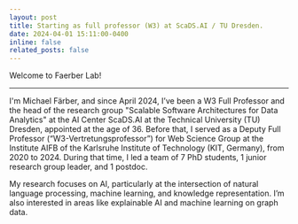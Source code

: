 ```yaml
---
layout: post
title: Starting as full professor (W3) at ScaDS.AI / TU Dresden.
date: 2024-04-01 15:11:00-0400
inline: false
related_posts: false
---
```


Welcome to Faerber Lab!

---

I'm Michael Färber, and since April 2024, I’ve been a W3 Full Professor and the head of the research group "Scalable Software Architectures for Data Analytics" at the AI Center ScaDS.AI at the Technical University (TU) Dresden, appointed at the age of 36. Before that, I served as a Deputy Full Professor (“W3-Vertretungsprofessor”) for Web Science Group at the Institute AIFB of the Karlsruhe Institute of Technology (KIT, Germany), from 2020 to 2024. During that time, I led a team of 7 PhD students, 1 junior research group leader, and 1 postdoc.

My research focuses on AI, particularly at the intersection of natural language processing, machine learning, and knowledge representation. I’m also interested in areas like explainable AI and machine learning on graph data.

